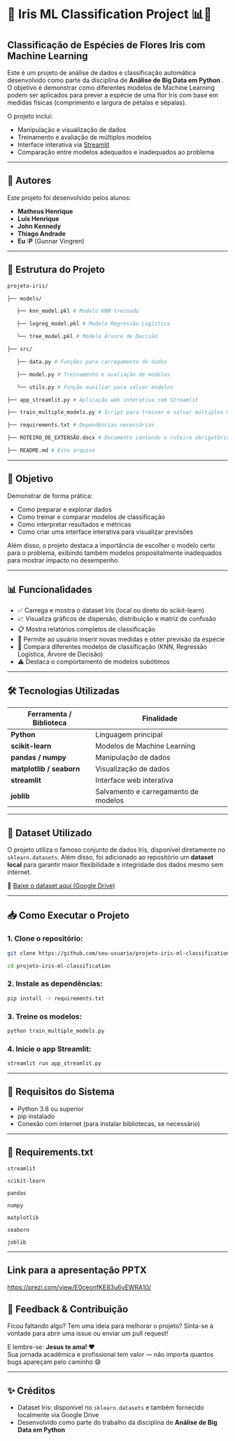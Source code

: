 # 🌸 Iris ML Classification Project 📊🤖

## Classificação de Espécies de Flores Iris com Machine Learning

Este é um projeto de análise de dados e classificação automática desenvolvido como parte da disciplina de **Análise de Big Data em Python** . O objetivo é demonstrar como diferentes modelos de Machine Learning podem ser aplicados para prever a espécie de uma flor Iris com base em medidas físicas (comprimento e largura de pétalas e sépalas).

O projeto inclui:

- Manipulação e visualização de dados
- Treinamento e avaliação de múltiplos modelos
- Interface interativa via [Streamlit](https://streamlit.io/)
- Comparação entre modelos adequados e inadequados ao problema

---

## 👥 Autores

Este projeto foi desenvolvido pelos alunos:

- **Matheus Henrique**
- **Luís Henrique**
- **John Kennedy**
- **Thiago Andrade**
- **Eu :P**  (Gunnar Vingren)

---

## 📂 Estrutura do Projeto

```bash
projeto-iris/

├── models/

   ├── knn_model.pkl # Modelo KNN treinado

   ├── logreg_model.pkl # Modelo Regressão Logística

   └── tree_model.pkl # Modelo Árvore de Decisão

├── src/

   ├── data.py # Funções para carregamento de dados

   ├── model.py # Treinamento e avaliação de modelos

   └── utils.py # Função auxiliar para salvar modelos

├── app_streamlit.py # Aplicação web interativa com Streamlit

├── train_multiple_models.py # Script para treinar e salvar múltiplos modelos

├── requirements.txt # Dependências necessárias

├── ROTEIRO_DE_EXTENSÃO.docx # Documento contendo o roteiro obrigatório da disciplina 

├── README.md # Este arquivo
```

---

## 🎯 Objetivo

Demonstrar de forma prática:

- Como preparar e explorar dados
- Como treinar e comparar modelos de classificação
- Como interpretar resultados e métricas
- Como criar uma interface interativa para visualizar previsões

Além disso, o projeto destaca a importância de escolher o modelo certo para o problema, exibindo também modelos propositalmente inadequados para mostrar impacto no desempenho.

---

## 📊 Funcionalidades

- ✅ Carrega e mostra o dataset Iris (local ou direto do scikit-learn)
- 📈 Visualiza gráficos de dispersão, distribuição e matriz de confusão
- 📋 Mostra relatórios completos de classificação
- 🔄 Permite ao usuário inserir novas medidas e obter previsão da espécie
- 🧠 Compara diferentes modelos de classificação (KNN, Regressão Logística, Árvore de Decisão)
- ⚠️ Destaca o comportamento de modelos subótimos

---

## 🛠️ Tecnologias Utilizadas

| Ferramenta / Biblioteca | Finalidade |
| --- | --- |
| **Python** | Linguagem principal |
| **scikit-learn** | Modelos de Machine Learning |
| **pandas / numpy** | Manipulação de dados |
| **matplotlib / seaborn** | Visualização de dados |
| **streamlit** | Interface web interativa |
| **joblib** | Salvamento e carregamento de modelos |

---

## 🔗 Dataset Utilizado

O projeto utiliza o famoso conjunto de dados Iris, disponível diretamente no `sklearn.datasets`. Além disso, foi adicionado ao repositório um **dataset local** para garantir maior flexibilidade e integridade dos dados mesmo sem internet.

🔗 [Baixe o dataset aqui (Google Drive)](https://drive.google.com/file/d/1vFtK6yeA_nTUZOD5-jIi1jETtMS7oX9b/view?usp=drive_link)

---

## 📥 Como Executar o Projeto

### 1. Clone o repositório:

```bash
git clone https://github.com/seu-usuario/projeto-iris-ml-classification.git

cd projeto-iris-ml-classification
```

### 2. Instale as dependências:

```bash
pip install -r requirements.txt
```

### 3. Treine os modelos:

```bash
python train_multiple_models.py
```

### 4. Inicie o app Streamlit:

```bash
streamlit run app_streamlit.py
```

---

## 🧪 Requisitos do Sistema

- Python 3.8 ou superior
- pip instalado
- Conexão com internet (para instalar bibliotecas, se necessário)

---

## 🧾 Requirements.txt

```textile
streamlit

scikit-learn

pandas

numpy

matplotlib

seaborn

joblib
```

---

## Link para a apresentação PPTX
https://prezi.com/view/E0ceonfKE83u6vEWRA10/ 

## 💬 Feedback & Contribuição

Ficou faltando algo? Tem uma ideia para melhorar o projeto? Sinta-se à vontade para abrir uma issue ou enviar um pull request!

E lembre-se: **Jesus te ama! ❤️**  
Sua jornada acadêmica e profissional tem valor — não importa quantos bugs apareçam pelo caminho 😄

---

## ✨ Créditos

- Dataset Iris: disponível no `sklearn.datasets` e também fornecido localmente via Google Drive
- Desenvolvido como parte do trabalho da disciplina de **Análise de Big Data em Python**
